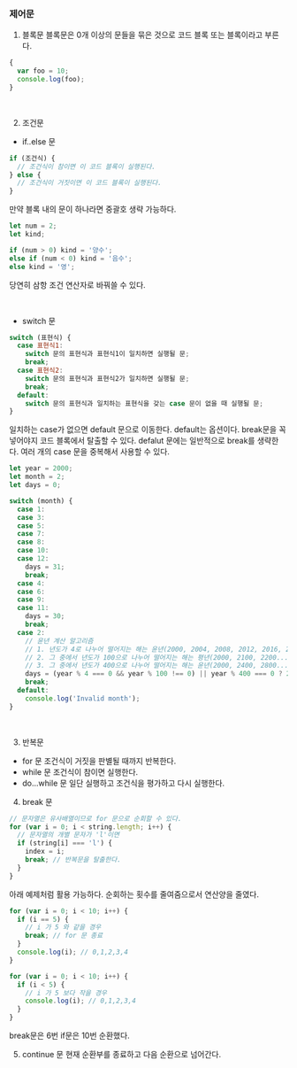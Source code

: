 ### 제어문

1. 블록문
   블록문은 0개 이상의 문들을 묶은 것으로 코드 블록 또는 블록이라고 부른다.

```javascript
{
  var foo = 10;
  console.log(foo);
}
```

<br>

2. 조건문

- if..else 문

```javascript
if (조건식) {
  // 조건식이 참이면 이 코드 블록이 실행된다.
} else {
  // 조건식이 거짓이면 이 코드 블록이 실행된다.
}
```

만약 블록 내의 문이 하나라면 중괄호 생략 가능하다.

```javascript
let num = 2;
let kind;

if (num > 0) kind = '양수';
else if (num < 0) kind = '음수';
else kind = '영';
```

당연히 삼항 조건 연산자로 바꿔쓸 수 있다.

  <br>

- switch 문

```javascript
switch (표현식) {
  case 표현식1:
    switch 문의 표현식과 표현식1이 일치하면 실행될 문;
    break;
  case 표현식2:
    switch 문의 표현식과 표현식2가 일치하면 실행될 문;
    break;
  default:
    switch 문의 표현식과 일치하는 표현식을 갖는 case 문이 없을 때 실행될 문;
}
```

일치하는 case가 없으면 default 문으로 이동한다. default는 옵션이다.
break문을 꼭 넣어야지 코드 블록에서 탈출할 수 있다. defalut 문에는 일반적으로 break를 생략한다.
여러 개의 case 문을 중복해서 사용할 수 있다.

```javascript
let year = 2000;
let month = 2;
let days = 0;

switch (month) {
  case 1:
  case 3:
  case 5:
  case 7:
  case 8:
  case 10:
  case 12:
    days = 31;
    break;
  case 4:
  case 6:
  case 9:
  case 11:
    days = 30;
    break;
  case 2:
    // 윤년 계산 알고리즘
    // 1. 년도가 4로 나누어 떨어지는 해는 윤년(2000, 2004, 2008, 2012, 2016, 2020…)
    // 2. 그 중에서 년도가 100으로 나누어 떨어지는 해는 평년(2000, 2100, 2200...)
    // 3. 그 중에서 년도가 400으로 나누어 떨어지는 해는 윤년(2000, 2400, 2800...)
    days = (year % 4 === 0 && year % 100 !== 0) || year % 400 === 0 ? 29 : 28;
    break;
  default:
    console.log('Invalid month');
}
```

<br>

3. 반복문

- for 문
  조건식이 거짓을 판별될 때까지 반복한다.
- while 문
  조건식이 참이면 실행한다.
- do...while 문
  일단 실행하고 조건식을 평가하고 다시 실행한다.
  <br>

4. break 문

```javascript
// 문자열은 유사배열이므로 for 문으로 순회할 수 있다.
for (var i = 0; i < string.length; i++) {
  // 문자열의 개별 문자가 'l'이면
  if (string[i] === 'l') {
    index = i;
    break; // 반복문을 탈출한다.
  }
}
```

아래 예제처럼 활용 가능하다. 순회하는 횟수를 줄여줌으로서 연산양을 줄였다.

```javascript
for (var i = 0; i < 10; i++) {
  if (i == 5) {
    // i 가 5 와 같을 경우
    break; // for 문 종료
  }
  console.log(i); // 0,1,2,3,4
}
```

```javascript
for (var i = 0; i < 10; i++) {
  if (i < 5) {
    // i 가 5 보다 작을 경우
    console.log(i); // 0,1,2,3,4
  }
}
```

break문은 6번 if문은 10번 순환했다.
<br>

5. continue 문
   현재 순환부를 종료하고 다음 순환으로 넘어간다.

